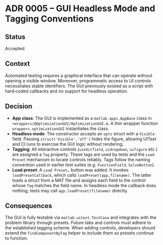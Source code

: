 # ADR 0005 – GUI Headless Mode and Tagging Conventions

## Status
Accepted

## Context
Automated testing requires a graphical interface that can operate without opening a visible window.  Moreover, programmatic access to UI controls necessitates stable identifiers.  The GUI previously existed as a script with hard‑coded callbacks and no support for headless operation.

## Decision

* **App class**: The GUI is implemented as a `matlab.apps.AppBase` class in `+wrappers/@OptimizationGUI/OptimizationGUI.m`.  A thin wrapper function `wrappers.optimizationGUI` instantiates the class.
* **Headless mode**: The constructor accepts an `opts` struct with a `Visible` field.  Passing `struct('Visible','off')` hides the figure, allowing UITest and CI runs to exercise the GUI logic without rendering.
* **Tagging**: All interactive controls (`uieditfield`, `uidropdown`, `uifigure` etc.) are assigned a `Tag` property.  These tags are used by tests and the `Load Preset` mechanism to locate controls reliably.  Tags follow the naming convention used in earlier test suites (e.g. `FunctionField`, `SolveButton`).
* **Load preset**: A `Load Preset…` button was added.  It invokes `loadPresetCallback`, which calls `loadPreset(app,filename)`.  The latter loads a struct from a MAT file and assigns each field to the control whose `Tag` matches the field name.  In headless mode the callback does nothing; tests may call `app.loadPreset(filename)` directly.

## Consequences

The GUI is fully testable via `matlab.uitest.TestCase` and integrates with the problem library through presets.  Future tabs and controls must adhere to the established tagging scheme.  When adding controls, developers should extend the `findComponentByTag` helper to include them so presets continue to function.
